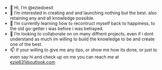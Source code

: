 - 👋 Hi, I’m @eziedoesit
- 👀 I’m interested in creating and and launching nothing but the best. also retaining any and all knowledge possible.
- 🌱 I’m currently learning how to recontruct myself back to happiness, to the old go-getter i was before i was betrayed.
- 💞️ I’m looking to collaborate on on many diffrent projects, even if i dont understand as much im willing to build the knowledge to be and create one of the best.
- 📫 if your willing to give me any tips, or show me how its done, or just to even say hi and check up on me you can reach me at ezie631@outlook.com

<!---
eziedoesit/eziedoesit is a ✨ special ✨ repository because its `README.md` (this file) appears on your GitHub profile.
You can click the Preview link to take a look at your changes.
--->
